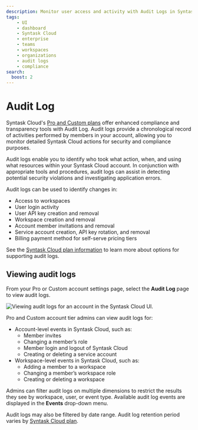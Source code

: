 ```yaml
---
description: Monitor user access and activity with Audit Logs in Syntask Cloud.
tags:
    - UI
    - dashboard
    - Syntask Cloud
    - enterprise
    - teams
    - workspaces
    - organizations
    - audit logs
    - compliance
search:
  boost: 2
---
```


# Audit Log <span class="badge cloud"></span> <span class="badge pro"></span> <span class="badge custom"></span>

Syntask Cloud's [Pro and Custom plans](https://www.syntask.io/pricing) offer enhanced compliance and transparency tools with Audit Log.
Audit logs provide a chronological record of activities performed by members in your account, allowing you to monitor detailed Syntask Cloud actions for security and compliance purposes.

Audit logs enable you to identify who took what action, when, and using what resources within your Syntask Cloud account.
In conjunction with appropriate tools and procedures, audit logs can assist in detecting potential security violations and investigating application errors.  

Audit logs can be used to identify changes in:

- Access to workspaces
- User login activity
- User API key creation and removal
- Workspace creation and removal
- Account member invitations and removal
- Service account creation, API key rotation, and removal
- Billing payment method for self-serve pricing tiers

See the [Syntask Cloud plan information](https://www.syntask.io/pricing) to learn more about options for supporting audit logs.

## Viewing audit logs

From your Pro or Custom account settings page, select the **Audit Log** page to view audit logs.

![Viewing audit logs for an account in the Syntask Cloud UI.](/img/ui/audit-log.png)

Pro and Custom account tier admins can view audit logs for:

- Account-level events in Syntask Cloud, such as:
  - Member invites
  - Changing a member’s role
  - Member login and logout of Syntask Cloud
  - Creating or deleting a service account
- Workspace-level events in Syntask Cloud, such as:
  - Adding a member to a workspace
  - Changing a member’s workspace role
  - Creating or deleting a workspace

Admins can filter audit logs on multiple dimensions to restrict the results they see by workspace, user, or event type.
Available audit log events are displayed in the **Events** drop-down menu.

Audit logs may also be filtered by date range. Audit log retention period varies by [Syntask Cloud plan](https://www.syntask.io/pricing).
